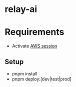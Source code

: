 # relay-ai


# Requirements
- Activate [AWS session](https://docs.aws.amazon.com/cli/latest/userguide/cli-configure-envvars.html)

## Setup
- pnpm install
- pnpm deploy:[dev|test|prod]